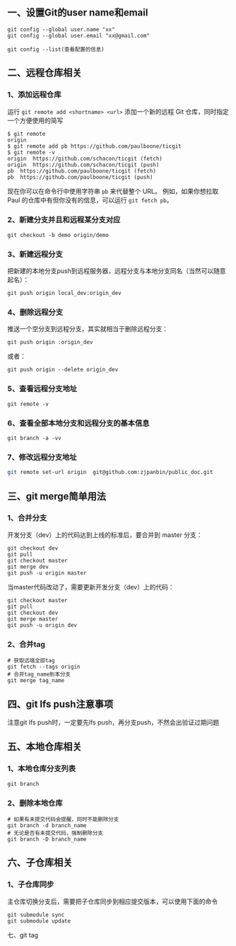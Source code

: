 ## 一、设置Git的user name和email
```
git config --global user.name "xx"      
git config --global user.email "xx@gmail.com"   

git config --list(查看配置的信息)
```

## 二、远程仓库相关

### 1、添加远程仓库

运行 `git remote add <shortname> <url>` 添加一个新的远程 Git 仓库，同时指定一个方便使用的简写

```
$ git remote
origin
$ git remote add pb https://github.com/paulboone/ticgit
$ git remote -v
origin	https://github.com/schacon/ticgit (fetch)
origin	https://github.com/schacon/ticgit (push)
pb	https://github.com/paulboone/ticgit (fetch)
pb	https://github.com/paulboone/ticgit (push)
```

现在你可以在命令行中使用字符串 `pb` 来代替整个 URL。 例如，如果你想拉取 Paul 的仓库中有但你没有的信息，可以运行 `git fetch pb`。

### 2、新建分支并且和远程某分支对应

```
git checkout -b demo origin/demo
```

### 3、新建远程分支
把新建的本地分支push到远程服务器，远程分支与本地分支同名（当然可以随意起名）：
```
git push origin local_dev:origin_dev
```

### 4、删除远程分支
推送一个空分支到远程分支，其实就相当于删除远程分支：
```
git push origin :origin_dev
```
或者：
```
git push origin --delete origin_dev
```

### 5、查看远程分支地址

```
git remote -v
```

### 6、查看全部本地分支和远程分支的基本信息

```
git branch -a -vv
```

### 7、修改远程分支地址

```bash
git remote set-url origin  git@github.com:zjpanbin/public_doc.git
```

## 三、git merge简单用法

### 1、合并分支

开发分支（dev）上的代码达到上线的标准后，要合并到 master 分支：

```
git checkout dev
git pull
git checkout master
git merge dev
git push -u origin master
```
当master代码改动了，需要更新开发分支（dev）上的代码：
```
git checkout master 
git pull 
git checkout dev
git merge master 
git push -u origin dev
```

### 2、合并tag

```shell
# 获取远端全部tag
git fetch --tags origin
# 合并tag_name到本分支
git merge tag_name
```

## 四、git lfs push注意事项

注意git lfs push时，一定要先lfs push，再分支push，不然会出验证过期问题

## 五、本地仓库相关

### 1、本地仓库分支列表

```shell
git branch
```

### 2、删除本地仓库

```shell
# 如果有未提交代码会提醒，同时不能删除分支
git branch -d branch_name
# 无论是否有未提交代码，强制删除分支
git branch -D branch_name
```

## 六、子仓库相关

### 1、子仓库同步

主仓库切换分支后，需要把子仓库同步到相应提交版本，可以使用下面的命令

```shell
git submodule sync
git submodule update 
```

七、git tag 

